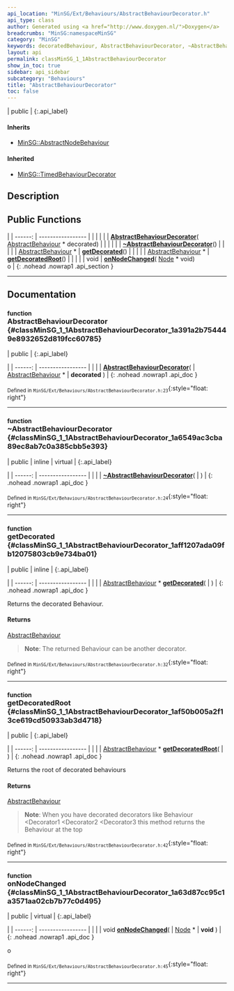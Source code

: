 ```yaml
---
api_location: "MinSG/Ext/Behaviours/AbstractBehaviourDecorator.h"
api_type: class
author: Generated using <a href="http://www.doxygen.nl/">Doxygen</a>
breadcrumbs: "MinSG:namespaceMinSG"
category: "MinSG"
keywords: decoratedBehaviour, AbstractBehaviourDecorator, ~AbstractBehaviourDecorator, getDecorated, getDecoratedRoot, onNodeChanged
layout: api
permalink: classMinSG_1_1AbstractBehaviourDecorator
show_in_toc: true
sidebar: api_sidebar
subcategory: "Behaviours"
title: "AbstractBehaviourDecorator"
toc: false
---
```


| public |
{:.api_label}

#### Inherits

* [MinSG::AbstractNodeBehaviour](classMinSG_1_1AbstractNodeBehaviour)


#### Inherited

* [MinSG::TimedBehaviourDecorator](classMinSG_1_1TimedBehaviourDecorator)


## Description





## Public Functions

|
| ------: | ----------------- |
|  | |
|  | **[AbstractBehaviourDecorator](#classMinSG_1_1AbstractBehaviourDecorator_1a391a2b754449e8932652d819fcc60785)**( [AbstractBehaviour](classMinSG_1_1AbstractBehaviour) * decorated) |
|  | |
|  | **[~AbstractBehaviourDecorator](#classMinSG_1_1AbstractBehaviourDecorator_1a6549ac3cba89ec8ab7c0a385cbb5e393)**() |
|  | |
| [AbstractBehaviour](classMinSG_1_1AbstractBehaviour) * | **[getDecorated](#classMinSG_1_1AbstractBehaviourDecorator_1aff1207ada09fb12075803cb9e734ba01)**() |
|  | |
| [AbstractBehaviour](classMinSG_1_1AbstractBehaviour) * | **[getDecoratedRoot](#classMinSG_1_1AbstractBehaviourDecorator_1af50b005a2f13ce619cd50933ab3d4718)**() |
|  | |
| void | **[onNodeChanged](#classMinSG_1_1AbstractBehaviourDecorator_1a63d87cc95c1a3571aa02cb7b77c0d495)**( [Node](classMinSG_1_1Node) * void) <br/> o |
{: .nohead .nowrap1 .api_section }


-------------------------------------------------------------------

## Documentation

### <small>function</small><br/> AbstractBehaviourDecorator {#classMinSG_1_1AbstractBehaviourDecorator_1a391a2b754449e8932652d819fcc60785}

| public |
{:.api_label}

|
| ------: | ----------------- |
|  |
|  **[AbstractBehaviourDecorator](#classMinSG_1_1AbstractBehaviourDecorator_1a391a2b754449e8932652d819fcc60785)**( |  [AbstractBehaviour](classMinSG_1_1AbstractBehaviour) * | **decorated** ) |
{: .nohead .nowrap1 .api_doc }





<sub>Defined in `MinSG/Ext/Behaviours/AbstractBehaviourDecorator.h:23`</sub>{:style="float: right"}

-------------------------------------------------------------------

### <small>function</small><br/> ~AbstractBehaviourDecorator {#classMinSG_1_1AbstractBehaviourDecorator_1a6549ac3cba89ec8ab7c0a385cbb5e393}

| public | inline | virtual |
{:.api_label}

|
| ------: | ----------------- |
|  |
|  **[~AbstractBehaviourDecorator](#classMinSG_1_1AbstractBehaviourDecorator_1a6549ac3cba89ec8ab7c0a385cbb5e393)**( |  ) |
{: .nohead .nowrap1 .api_doc }





<sub>Defined in `MinSG/Ext/Behaviours/AbstractBehaviourDecorator.h:24`</sub>{:style="float: right"}

-------------------------------------------------------------------

### <small>function</small><br/> getDecorated {#classMinSG_1_1AbstractBehaviourDecorator_1aff1207ada09fb12075803cb9e734ba01}

| public | inline |
{:.api_label}

|
| ------: | ----------------- |
|  |
| [AbstractBehaviour](classMinSG_1_1AbstractBehaviour) * **[getDecorated](#classMinSG_1_1AbstractBehaviourDecorator_1aff1207ada09fb12075803cb9e734ba01)**( |  ) |
{: .nohead .nowrap1 .api_doc }



Returns the decorated Behaviour.
#### Returns
 [AbstractBehaviour](classMinSG_1_1AbstractBehaviour) 


> **Note**: The returned Behaviour can be another decorator.






<sub>Defined in `MinSG/Ext/Behaviours/AbstractBehaviourDecorator.h:32`</sub>{:style="float: right"}

-------------------------------------------------------------------

### <small>function</small><br/> getDecoratedRoot {#classMinSG_1_1AbstractBehaviourDecorator_1af50b005a2f13ce619cd50933ab3d4718}

| public |
{:.api_label}

|
| ------: | ----------------- |
|  |
| [AbstractBehaviour](classMinSG_1_1AbstractBehaviour) * **[getDecoratedRoot](#classMinSG_1_1AbstractBehaviourDecorator_1af50b005a2f13ce619cd50933ab3d4718)**( |  ) |
{: .nohead .nowrap1 .api_doc }



Returns the root of decorated behaviours
#### Returns
 [AbstractBehaviour](classMinSG_1_1AbstractBehaviour) 


> **Note**: When you have decorated decorators like Behaviour <Decorator1 <Decorator2 <Decorator3 this method returns the Behaviour at the top






<sub>Defined in `MinSG/Ext/Behaviours/AbstractBehaviourDecorator.h:42`</sub>{:style="float: right"}

-------------------------------------------------------------------

### <small>function</small><br/> onNodeChanged {#classMinSG_1_1AbstractBehaviourDecorator_1a63d87cc95c1a3571aa02cb7b77c0d495}

| public | virtual |
{:.api_label}

|
| ------: | ----------------- |
|  |
| void **[onNodeChanged](#classMinSG_1_1AbstractBehaviourDecorator_1a63d87cc95c1a3571aa02cb7b77c0d495)**( |  [Node](classMinSG_1_1Node) * | **void** ) |
{: .nohead .nowrap1 .api_doc }

o





<sub>Defined in `MinSG/Ext/Behaviours/AbstractBehaviourDecorator.h:45`</sub>{:style="float: right"}

-------------------------------------------------------------------

